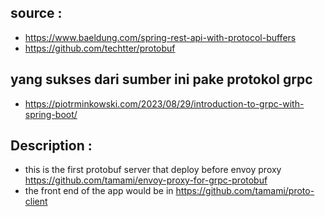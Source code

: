 ## source :

* https://www.baeldung.com/spring-rest-api-with-protocol-buffers
* https://github.com/techtter/protobuf

## yang sukses dari sumber ini pake protokol grpc

* https://piotrminkowski.com/2023/08/29/introduction-to-grpc-with-spring-boot/

## Description :

* this is the first protobuf server that deploy before envoy proxy https://github.com/tamami/envoy-proxy-for-grpc-protobuf
* the front end of the app would be in https://github.com/tamami/proto-client
